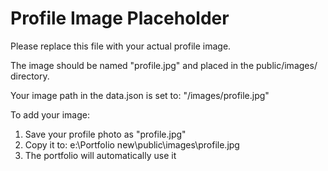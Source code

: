 # Profile Image Placeholder

Please replace this file with your actual profile image.

The image should be named "profile.jpg" and placed in the public/images/ directory.

Your image path in the data.json is set to: "/images/profile.jpg"

To add your image:
1. Save your profile photo as "profile.jpg"
2. Copy it to: e:\Portfolio new\public\images\profile.jpg
3. The portfolio will automatically use it
